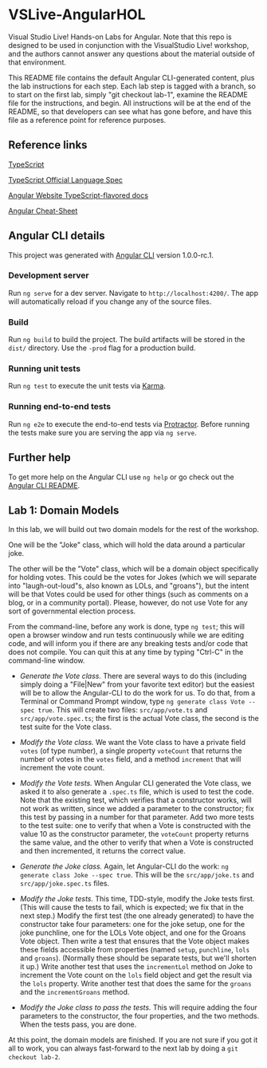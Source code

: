 # VSLive-AngularHOL

Visual Studio Live! Hands-on Labs for Angular. Note that this repo is designed to be used in conjunction with the VisualStudio Live! workshop, and the authors cannot answer any questions about the material outside of that environment.

This README file contains the default Angular CLI-generated content, plus the lab instructions for each step. Each lab step is tagged with a branch, so to start on the first lab, simply "git checkout lab-1", examine the README file for the instructions, and begin. All instructions will be at the end of the README, so that developers can see what has gone before, and have this file as a reference point for reference purposes.

## Reference links

[TypeScript](https://github.com/Microsoft/TypeScript)

[TypeScript Official Language Spec](https://github.com/Microsoft/TypeScript/tree/2.1/doc)

[Angular Website TypeScript-flavored docs](https://angular.io/docs/ts/latest/)

[Angular Cheat-Sheet](https://angular.io/docs/ts/latest/guide/cheatsheet.html)

## Angular CLI details

This project was generated with [Angular CLI](https://github.com/angular/angular-cli) version 1.0.0-rc.1.

### Development server
Run `ng serve` for a dev server. Navigate to `http://localhost:4200/`. The app will automatically reload if you change any of the source files.

### Build

Run `ng build` to build the project. The build artifacts will be stored in the `dist/` directory. Use the `-prod` flag for a production build.

### Running unit tests

Run `ng test` to execute the unit tests via [Karma](https://karma-runner.github.io).

### Running end-to-end tests

Run `ng e2e` to execute the end-to-end tests via [Protractor](http://www.protractortest.org/).
Before running the tests make sure you are serving the app via `ng serve`.

## Further help

To get more help on the Angular CLI use `ng help` or go check out the [Angular CLI README](https://github.com/angular/angular-cli/blob/master/README.md).


## Lab 1: Domain Models

In this lab, we will build out two domain models for the rest of the workshop.

One will be the "Joke" class, which will hold the data around a particular joke.

The other will be the "Vote" class, which will be a domain object specifically for holding votes. This could be the votes for Jokes (which we will separate into "laugh-out-loud"s, also known as LOLs, and "groans"), but the intent will be that Votes could be used for other things (such as comments on a blog, or in a community portal). Please, however, do not use Vote for any sort of governmental election process.

From the command-line, before any work is done, type `ng test`; this will open a browser window and run tests continuously while we are editing code, and will inform you if there are any breaking tests and/or code that does not compile. You can quit this at any time by typing "Ctrl-C" in the command-line window.

* *Generate the Vote class.* There are several ways to do this (including simply doing a "File|New" from your favorite text editor) but the easiest will be to allow the Angular-CLI to do the work for us. To do that, from a Terminal or Command Prompt window, type `ng generate class Vote --spec true`. This will create two files: `src/app/vote.ts` and `src/app/vote.spec.ts`; the first is the actual Vote class, the second is the test suite for the Vote class.

* *Modify the Vote class.* We want the Vote class to have a private field `votes` (of type number), a single property `voteCount` that returns the number of votes in the `votes` field, and a method `increment` that will increment the vote count.

* *Modify the Vote tests.* When Angular CLI generated the Vote class, we asked it to also generate a `.spec.ts` file, which is used to test the code. Note that the existing test, which verifies that a constructor works, will not work as written, since we added a parameter to the constructor; fix this test by passing in a number for that parameter. Add two more tests to the test suite: one to verify that when a Vote is constructed with the value 10 as the constructor parameter, the `voteCount` property returns the same value, and the other to verify that when a Vote is constructed and then incremented, it returns the correct value.

* *Generate the Joke class.* Again, let Angular-CLI do the work: `ng generate class Joke --spec true`. This will be the `src/app/joke.ts` and `src/app/joke.spec.ts` files.

* *Modify the Joke tests.* This time, TDD-style, modify the Joke tests first. (This will cause the tests to fail, which is expected; we fix that in the next step.) Modify the first test (the one already generated) to have the constructor take four parameters: one for the joke setup, one for the joke punchline, one for the LOLs Vote object, and one for the Groans Vote object. Then write a test that ensures that the Vote object makes these fields accessible from properties (named `setup`, `punchline`, `lols` and `groans`). (Normally these should be separate tests, but we'll shorten it up.) Write another test that uses the `incrementLol` method on Joke to increment the Vote count on the `lols` field object and get the result via the `lols` property. Write another test that does the same for the `groans` and the `incrementGroans` method.

* *Modify the Joke class to pass the tests.* This will require adding the four parameters to the constructor, the four properties, and the two methods. When the tests pass, you are done.

At this point, the domain models are finished. If you are not sure if you got it all to work, you can always fast-forward to the next lab by doing a `git checkout lab-2`. 
